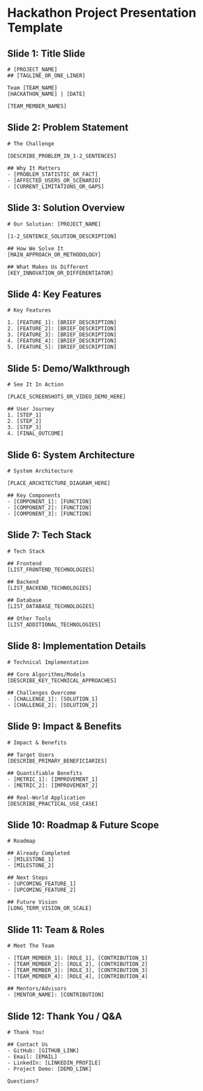 # Hackathon Project Presentation Template

## Slide 1: Title Slide
```
# [PROJECT_NAME]
## [TAGLINE_OR_ONE_LINER]

Team [TEAM_NAME]
[HACKATHON_NAME] | [DATE]

[TEAM_MEMBER_NAMES]
```

## Slide 2: Problem Statement
```
# The Challenge

[DESCRIBE_PROBLEM_IN_1-2_SENTENCES]

## Why It Matters
- [PROBLEM_STATISTIC_OR_FACT]
- [AFFECTED_USERS_OR_SCENARIO]
- [CURRENT_LIMITATIONS_OR_GAPS]
```

## Slide 3: Solution Overview
```
# Our Solution: [PROJECT_NAME]

[1-2_SENTENCE_SOLUTION_DESCRIPTION]

## How We Solve It
[MAIN_APPROACH_OR_METHODOLOGY]

## What Makes Us Different
[KEY_INNOVATION_OR_DIFFERENTIATOR]
```

## Slide 4: Key Features
```
# Key Features

1. [FEATURE_1]: [BRIEF_DESCRIPTION]
2. [FEATURE_2]: [BRIEF_DESCRIPTION]
3. [FEATURE_3]: [BRIEF_DESCRIPTION]
4. [FEATURE_4]: [BRIEF_DESCRIPTION]
5. [FEATURE_5]: [BRIEF_DESCRIPTION]
```

## Slide 5: Demo/Walkthrough
```
# See It In Action

[PLACE_SCREENSHOTS_OR_VIDEO_DEMO_HERE]

## User Journey
1. [STEP_1]
2. [STEP_2]
3. [STEP_3]
4. [FINAL_OUTCOME]
```

## Slide 6: System Architecture
```
# System Architecture

[PLACE_ARCHITECTURE_DIAGRAM_HERE]

## Key Components
- [COMPONENT_1]: [FUNCTION]
- [COMPONENT_2]: [FUNCTION]
- [COMPONENT_3]: [FUNCTION]
```

## Slide 7: Tech Stack
```
# Tech Stack

## Frontend
[LIST_FRONTEND_TECHNOLOGIES]

## Backend
[LIST_BACKEND_TECHNOLOGIES]

## Database
[LIST_DATABASE_TECHNOLOGIES]

## Other Tools
[LIST_ADDITIONAL_TECHNOLOGIES]
```

## Slide 8: Implementation Details
```
# Technical Implementation

## Core Algorithms/Models
[DESCRIBE_KEY_TECHNICAL_APPROACHES]

## Challenges Overcome
- [CHALLENGE_1]: [SOLUTION_1]
- [CHALLENGE_2]: [SOLUTION_2]
```

## Slide 9: Impact & Benefits
```
# Impact & Benefits

## Target Users
[DESCRIBE_PRIMARY_BENEFICIARIES]

## Quantifiable Benefits
- [METRIC_1]: [IMPROVEMENT_1]
- [METRIC_2]: [IMPROVEMENT_2]

## Real-World Application
[DESCRIBE_PRACTICAL_USE_CASE]
```

## Slide 10: Roadmap & Future Scope
```
# Roadmap

## Already Completed
- [MILESTONE_1]
- [MILESTONE_2]

## Next Steps
- [UPCOMING_FEATURE_1]
- [UPCOMING_FEATURE_2]

## Future Vision
[LONG_TERM_VISION_OR_SCALE]
```

## Slide 11: Team & Roles
```
# Meet The Team

- [TEAM_MEMBER_1]: [ROLE_1], [CONTRIBUTION_1]
- [TEAM_MEMBER_2]: [ROLE_2], [CONTRIBUTION_2]
- [TEAM_MEMBER_3]: [ROLE_3], [CONTRIBUTION_3]
- [TEAM_MEMBER_4]: [ROLE_4], [CONTRIBUTION_4]

## Mentors/Advisors
- [MENTOR_NAME]: [CONTRIBUTION]
```

## Slide 12: Thank You / Q&A
```
# Thank You!

## Contact Us
- GitHub: [GITHUB_LINK]
- Email: [EMAIL]
- LinkedIn: [LINKEDIN_PROFILE]
- Project Demo: [DEMO_LINK]

Questions?
```
